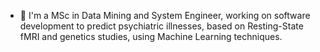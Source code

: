 - 👋 I'm a MSc in Data Mining and System Engineer, working on software development to predict psychiatric illnesses, based on Resting-State fMRI and genetics studies, using Machine Learning techniques.
